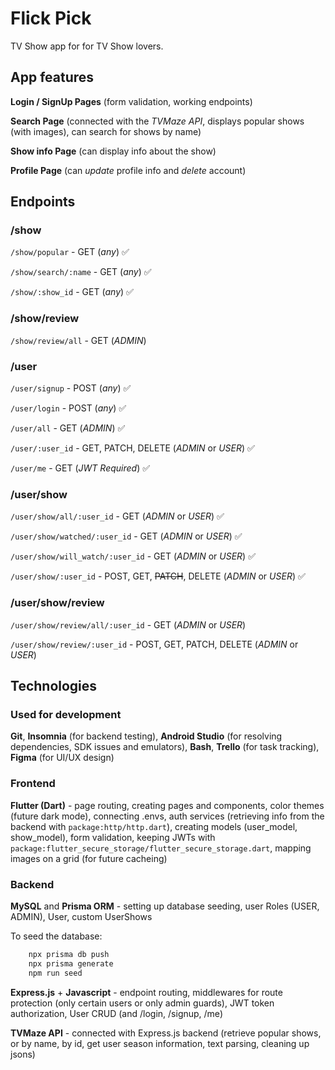 # Flick Pick

TV Show app for for TV Show lovers.

## App features

**Login / SignUp Pages** (form validation, working endpoints)

**Search Page** (connected with the _TVMaze API_, displays popular shows (with images), can search for shows by name)

**Show info Page** (can display info about the show)

**Profile Page** (can _update_ profile info and _delete_ account)

## Endpoints

### /show

`/show/popular` - GET (_any_) ✅

`/show/search/:name` - GET (_any_) ✅

`/show/:show_id` - GET (_any_) ✅

### /show/review

`/show/review/all` - GET (_ADMIN_)

### /user

`/user/signup` - POST (_any_) ✅

`/user/login` - POST (_any_) ✅

`/user/all` - GET (_ADMIN_) ✅

`/user/:user_id` - GET, PATCH, DELETE (_ADMIN_ or _USER_) ✅

`/user/me` - GET (_JWT Required_) ✅

### /user/show

`/user/show/all/:user_id` - GET (_ADMIN_ or _USER_) ✅

`/user/show/watched/:user_id` - GET (_ADMIN_ or _USER_) ✅

`/user/show/will_watch/:user_id` - GET (_ADMIN_ or _USER_) ✅

`/user/show/:user_id` - POST, GET, ~~PATCH~~, DELETE (_ADMIN_ or _USER_) ✅

### /user/show/review

`/user/show/review/all/:user_id` - GET (_ADMIN_ or _USER_)

`/user/show/review/:user_id` - POST, GET, PATCH, DELETE (_ADMIN_ or _USER_)

## Technologies

### Used for development

**Git**, **Insomnia** (for backend testing), **Android Studio** (for resolving dependencies, SDK issues and emulators), **Bash**, **Trello** (for task tracking), **Figma** (for UI/UX design)

### Frontend

**Flutter (Dart)** - page routing, creating pages and components, color themes (future dark mode), connecting .envs, auth services (retrieving info from the backend with `package:http/http.dart`), creating models (user_model, show_model), form validation, keeping JWTs with `package:flutter_secure_storage/flutter_secure_storage.dart`, mapping images on a grid (for future cacheing)

### Backend

**MySQL** and **Prisma ORM** - setting up database seeding, user Roles (USER, ADMIN), User, custom UserShows

To seed the database:

```bash
    npx prisma db push
    npx prisma generate
    npm run seed
```

**Express.js** + **Javascript** - endpoint routing, middlewares for route protection (only certain users or only admin guards), JWT token authorization, User CRUD (and /login, /signup, /me)

**TVMaze API** - connected with Express.js backend (retrieve popular shows, or by name, by id, get user season information, text parsing, cleaning up jsons)
